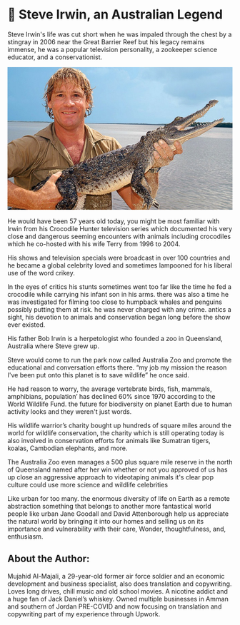 # 🦘 Steve Irwin, an Australian Legend 

Steve Irwin's life was cut short when he was impaled through the chest by a stingray in 2006 near the Great Barrier Reef but his legacy remains immense, he was a popular television personality, a zookeeper science educator, and a conservationist.  

![steve-irwin](_static/images/steve-irwin/steve-irwin.jpg)

He would have been 57 years old today, you might be most familiar with Irwin from his Crocodile Hunter television series which documented his very close and dangerous seeming encounters with animals including crocodiles which he co-hosted with his wife Terry from 1996 to 2004.  

His shows and television specials were broadcast in over 100 countries and he became a global celebrity loved and sometimes lampooned for his liberal use of the word crikey.  

In the eyes of critics his stunts sometimes went too far like the time he fed a crocodile while carrying his infant son in his arms. there was also a time he was investigated for filming too close to humpback whales and penguins possibly putting them at risk. he was never charged with any crime. antics a sight, his devotion to animals and conservation began long before the show ever existed. 

His father Bob Irwin is a herpetologist who founded a zoo in Queensland, Australia where Steve grew up. 

Steve would come to run the park now called Australia Zoo and promote the educational and conversation efforts there. “my job my mission the reason I've been put onto this planet is to save wildlife” he once said.  

He had reason to worry, the average vertebrate birds, fish, mammals, amphibians, population’ has declined 60% since 1970 according to the World Wildlife Fund. the future for biodiversity on planet Earth due to human activity looks and they weren't just words.  

His wildlife warrior’s charity bought up hundreds of square miles around the world for wildlife conservation, the charity which is still operating today is also involved in conservation efforts for animals like Sumatran tigers, koalas, Cambodian elephants, and more.  

The Australia Zoo even manages a 500 plus square mile reserve in the north of Queensland named after her win whether or not you approved of us has up close an aggressive approach to videotaping animals it's clear pop culture could use more science and wildlife celebrities 

Like urban for too many. the enormous diversity of life on Earth as a remote abstraction something that belongs to another more fantastical world people like urban Jane Goodall and David Attenborough help us appreciate the natural world by bringing it into our homes and selling us on its importance and vulnerability with their care, Wonder, thoughtfulness, and, enthusiasm.  

## About the Author: 

Mujahid Al-Majali, a 29-year-old former air force soldier and an economic development and business specialist, also does translation and copywriting. Loves long drives, chill music and old school movies. A nicotine addict and a huge fan of Jack Daniel’s whiskey. Owned multiple businesses in Amman and southern of Jordan PRE-COVID and now focusing on translation and copywriting part of my experience through Upwork.